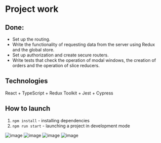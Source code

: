 # Project work

## Done:

- Set up the routing.
- Write the functionality of requesting data from the server using Redux and the global store.
- Set up authorization and create secure routers.
- Write tests that check the operation of modal windows, the creation of orders and the operation of slice reducers.

## Technologies

React + TypeScript + Redux Toolkit + Jest + Cypress

## How to launch

1. ```npm install``` - installing dependencies
2. ```npm run start``` - launching a project in development mode

![image](https://github.com/user-attachments/assets/752ef62d-6a03-4ad5-9b15-746d4ed5b2dd)
![image](https://github.com/user-attachments/assets/a4b77e0c-b484-4f85-aec8-719730212c21)
![image](https://github.com/user-attachments/assets/a8bec7db-06dd-4e47-aa28-28026b14615f)
![image](https://github.com/user-attachments/assets/c042f1f3-085c-4546-b9eb-cdfc6e9d7b59)




